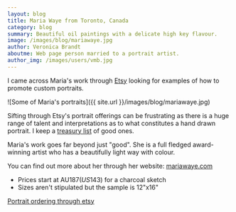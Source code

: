 ```yaml
---
layout: blog
title: Maria Waye from Toronto, Canada
category: blog
summary: Beautiful oil paintings with a delicate high key flavour.
image: /images/blog/mariawaye.jpg
author: Veronica Brandt
aboutme: Web page person married to a portrait artist.
author_img: /images/users/vmb.jpg
---
```


I came across Maria's work through [Etsy](http://www.etsy.com) looking for examples of how to promote custom portraits.

![Some of Maria's portraits]({{ site.url }}/images/blog/mariawaye.jpg)

Sifting through Etsy's portrait offerings can be frustrating as there is a huge range of talent and interpretations as to what constitutes a hand drawn portrait.  I keep a [treasury list](https://www.etsy.com/au/treasury/MzE2MTQzMjl8MjcyNDU3NjkxNg/custom-portraits) of good ones.

Maria's work goes far beyond just "good".  She is a full fledged award-winning artist who has a beautifully light way with colour.

You can find out more about her through her website: [mariawaye.com](http://www.mariawaye.com)

* Prices start at AU$187 (US$143) for a charcoal sketch
* Sizes aren't stipulated but the sample is 12"x16"

[Portrait ordering through etsy](http://mariawaye.etsy.com)

